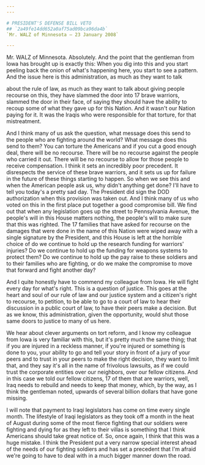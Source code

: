 ```yaml
---
---

# PRESIDENT'S DEFENSE BILL VETO
## `2a49fe14dd652a0af75ad09bca96da4b`
`Mr. WALZ of Minnesota — 23 January 2008`

---
```



Mr. WALZ of Minnesota. Absolutely. And the point that the gentleman 
from Iowa has brought up is exactly this: When you dig into this and 
you start peeling back the onion of what's happening here, you start to 
see a pattern. And the issue here is this administration, as much as 
they want to talk


about the rule of law, as much as they want to talk about giving people 
recourse on this, they have slammed the door into 17 brave warriors, 
slammed the door in their face, of saying they should have the ability 
to recoup some of what they gave up for this Nation. And it wasn't our 
Nation paying for it. It was the Iraqis who were responsible for that 
torture, for that mistreatment.

And I think many of us ask the question, what message does this send 
to the people who are fighting around the world? What message does this 
send to them? You can torture the Americans and if you cut a good 
enough deal, there will be no recourse. There will be no recourse 
against the people who carried it out. There will be no recourse to 
allow for those people to receive compensation. I think it sets an 
incredibly poor precedent. It disrespects the service of these brave 
warriors, and it sets us up for failure in the future of these things 
starting to happen. So when we see this and when the American people 
ask us, why didn't anything get done? I'll have to tell you today's a 
pretty sad day. The President did sign the DOD authorization when this 
provision was taken out. And I think many of us who voted on this in 
the first place put together a good compromise bill. We find out that 
when any legislation goes up the street to Pennsylvania Avenue, the 
people's will in this House matters nothing, the people's will to make 
sure that this was righted. The 17 families that have asked for 
recourse on the damages that were done in the name of this Nation were 
wiped away with a single signature by the President, and this House is 
left at the horrible choice of do we continue to hold up the research 
funding for warriors' injuries? Do we continue to hold up the funding 
for weapons systems to protect them? Do we continue to hold up the pay 
raise to these soldiers and to their families who are fighting, or do 
we make the compromise to move that forward and fight another day?


And I quite honestly have to commend my colleague from Iowa. He will 
fight every day for what's right. This is a question of justice. This 
goes at the heart and soul of our rule of law and our justice system 
and a citizen's right to recourse, to petition, to be able to go to a 
court of law to hear their discussion in a public court of law, to have 
their peers make a decision. But as we know, this administration, given 
the opportunity, would shut those same doors to justice to many of us 
here.

We hear about clever arguments on tort reform, and I know my 
colleague from Iowa is very familiar with this, but it's pretty much 
the same thing; that if you are injured in a reckless manner, if you're 
injured or something is done to you, your ability to go and tell your 
story in front of a jury of your peers and to trust in your peers to 
make the right decision, they want to limit that, and they say it's all 
in the name of frivolous lawsuits, as if we could trust the corporate 
entities over our neighbors, over our fellow citizens. And in this case 
we told our fellow citizens, 17 of them that are warriors, well, Iraq 
needs to rebuild and needs to keep that money, which, by the way, as I 
think the gentleman noted, upwards of several billion dollars that have 
gone missing.

I will note that payment to Iraqi legislators has come on time every 
single month. The lifestyle of Iraqi legislators as they took off a 
month in the heat of August during some of the most fierce fighting 
that our soldiers were fighting and dying for as they left to their 
villas is something that I think Americans should take great notice of. 
So, once again, I think that this was a huge mistake. I think the 
President put a very narrow special interest ahead of the needs of our 
fighting soldiers and has set a precedent that I'm afraid we're going 
to have to deal with in a much bigger manner down the road.

